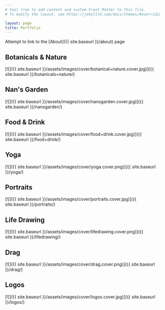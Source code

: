 ```yaml
---
# Feel free to add content and custom Front Matter to this file.
# To modify the layout, see https://jekyllrb.com/docs/themes/#overriding-theme-defaults

layout: page
title: Portfolio
---
```


Attempt to link to the [About]({{ site.baseurl }}/about) page

## Botanicals & Nature
[![]({{ site.baseurl }}/assets/images/cover/botanical+nature.cover.jpg)]({{ site.baseurl }}/botanicals+nature/)

## Nan's Garden
[![]({{ site.baseurl }}/assets/images/cover/nansgarden.cover.jpg)]({{ site.baseurl }}/nansgarden/)

## Food & Drink
[![]({{ site.baseurl }}/assets/images/cover/food+drink.cover.jpg)]({{ site.baseurl }}/food+drink/)

## Yoga
[![]({{ site.baseurl }}/assets/images/cover/yoga.cover.png)]({{ site.baseurl }}/yoga/)

## Portraits
[![]({{ site.baseurl }}/assets/images/cover/portraits.cover.jpg)]({{ site.baseurl }}/portraits/)

## Life Drawing
[![]({{ site.baseurl }}/assets/images/cover/lifedrawing.cover.png)]({{ site.baseurl }}/lifedrawing/)

## Drag
[![]({{ site.baseurl }}/assets/images/cover/drag.cover.png)]({{ site.baseurl }}/drag/)

## Logos
[![]({{ site.baseurl }}/assets/images/cover/logos.cover.jpg)]({{ site.baseurl }}/logos/)
